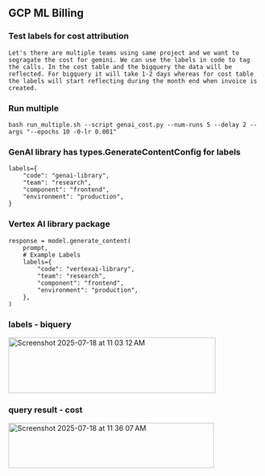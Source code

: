 ## GCP ML Billing

### Test labels for cost attribution

    Let's there are multiple teams using same project and we want to segragate the cost for gemini. We can use the labels in code to tag the calls. In the cost table and the bigquery the data will be reflected. For bigquery it will take 1-2 days whereas for cost table the labels will start reflecting during the month end when invoice is created. 

### Run multiple

    bash run_multiple.sh --script genai_cost.py --num-runs 5 --delay 2 --args "--epochs 10 -0-lr 0.001"

### GenAI library has types.GenerateContentConfig for labels


    labels={
        "code": "genai-library",
        "team": "research",
        "component": "frontend",
        "environment": "production",
    }


### Vertex AI library package

    response = model.generate_content(
        prompt,
        # Example Labels
        labels={
            "code": "vertexai-library",
            "team": "research",
            "component": "frontend",
            "environment": "production",
        },
    )

### labels - biquery
<img width="411" height="111" alt="Screenshot 2025-07-18 at 11 03 12 AM" src="https://github.com/user-attachments/assets/b83db655-798d-418c-9fb9-e2a2df4bdcf1" />


### query result - cost


<img width="408" height="90" alt="Screenshot 2025-07-18 at 11 36 07 AM" src="https://github.com/user-attachments/assets/13704d00-3933-40b6-895d-e1d8415acaa1" />
